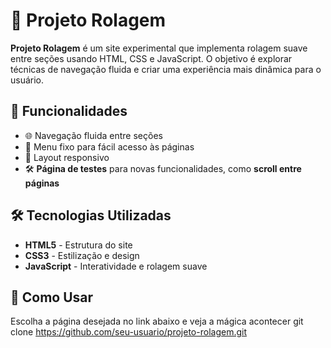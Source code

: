 # 📜 Projeto Rolagem

**Projeto Rolagem** é um site experimental que implementa rolagem suave entre seções usando HTML, CSS e JavaScript. O objetivo é explorar técnicas de navegação fluida e criar uma experiência mais dinâmica para o usuário.

## 🚀 Funcionalidades

- 🌐 Navegação fluida entre seções
- 📌 Menu fixo para fácil acesso às páginas
- 🎨 Layout responsivo
- 🛠️ **Página de testes** para novas funcionalidades, como **scroll entre páginas**

## 🛠️ Tecnologias Utilizadas

- **HTML5** - Estrutura do site
- **CSS3** - Estilização e design
- **JavaScript** - Interatividade e rolagem suave

## 📂 Como Usar
Escolha a página desejada no link abaixo e veja a mágica acontecer
   git clone https://github.com/seu-usuario/projeto-rolagem.git
